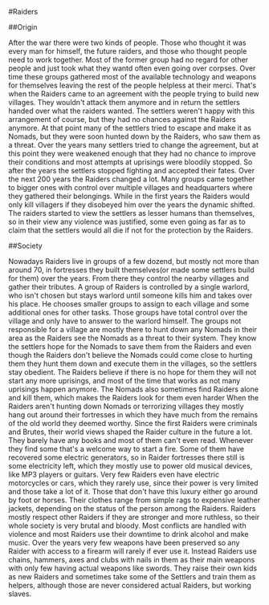 #Raiders

##Origin

After the war there were two kinds of people. Those who thought it was every man for himself, the future raiders, and those who thought people need to work together. Most of the former group had no regard for other people and just took what they wantd often even going over corpses. Over time these groups gathered most of the available technology and weapons for themselves leaving the rest of the people helpless at their merci. That's when the Raiders came to an agreement with the people trying to build new villages. They wouldn't attack them anymore and in return the settlers handed over what the raiders wanted. The settlers weren't happy with this arrangement of course, but they had no chances against the Raiders anymore. At that point many of the settlers tried to escape and make it as Nomads, but they were soon hunted down by the Raiders, who saw them as a threat. Over the years many settlers tried to change the agreement, but at this point they were weakened enough that they had no chance to improve their conditions and most attempts at uprisings were bloodily stopped. So after the years the settlers stopped fighting and accepted their fates. Over the next 200 years the Raiders changed a lot. Many groups came together to bigger ones with control over multiple villages and headquarters where they gathered their belongings. While in the first years the Raiders would only kill villagers if they disobeyed him over the years the dynamic shifted. The raiders started to view the settlers as lesser humans than themselves, so in their view any violence was justified, some even going as far as to claim that the settlers would all die if not for the protection by the Raiders.

##Society

Nowadays Raiders live in groups of a few dozend, but mostly not more than around 70, in fortresses they built themselves(or made some settlers build for them) over the years. From there they control the nearby villages and gather their tributes. A group of Raiders is controlled by a single warlord, who isn't chosen but stays warlord until someone kills him and takes over his place. He chooses smaller groups to assign to each village and some additional ones for other tasks. Those groups have total control over the village and only have to answer to the warlord himself.  The groups not responsible for a village are mostly there to hunt down any Nomads in their area as the Raiders see the Nomads as a threat to their system. They know the settlers hope for the Nomads to save them from the Raiders and even though the Raiders don't believe the Nomads could come close to hurting them they hunt them down and execute them in the villages, so the settlers stay obedient. The Raiders believe if there is no hope for them they will not start any more uprisings, and most of the time that works as not many uprisings happen anymore. The Nomads also sometimes find Raiders alone and kill them, which makes the Raiders look for them even harder When the Raiders aren't hunting down Nomads or terrorizing villages they mostly hang out around their fortresses in which they have much from the remains of the old world they deemed worthy. Since the first Raiders were criminals and Brutes, their world views shaped the Raider culture in the future a lot. They barely have any books and most of them can't even read. Whenever they find some that's a welcome way to start a fire. Some of them have recovered some electric generators, so in Raider fortresses there still is some electricity left, which they mostly use to power old musical devices, like MP3 players or guitars. Very few Raiders even have electric motorcycles or cars, which they rarely use, since their power is very limited and those take a lot of it. Those that don't have this luxury either go around by foot or horses. Their clothes range from simple rags to expensive leather jackets, depending on the status of the person among the Raiders. Raiders mostly respect other Raiders if they are stronger and more ruthless, so their whole society is very brutal and bloody. Most conflicts are handled with violence and most Raiders use their downtime to drink alcohol and make music. Over the years very few weapons have been preserved so any Raider with access to a firearm will rarely if ever use it. Instead Raiders use chains, hammers, axes and clubs with nails in them as their main weapons with only few having actual weapons like swords. They raise their own kids as new Raiders and  sometimes take some of the Settlers and train them as helpers, although those are never considered actual Raiders, but working slaves.